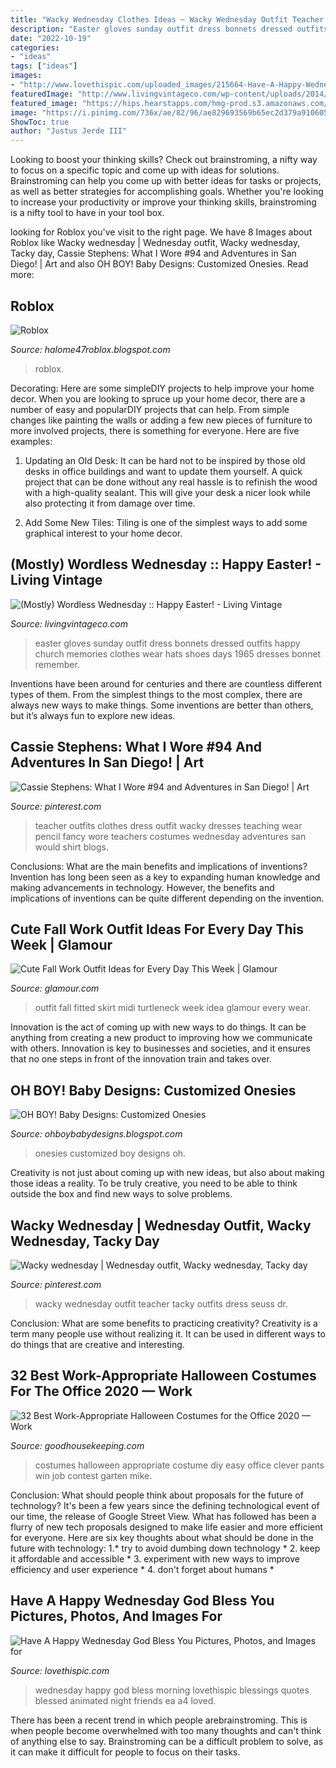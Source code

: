 ```yaml
---
title: "Wacky Wednesday Clothes Ideas ~ Wacky Wednesday Outfit Teacher Tacky Outfits Dress Seuss Dr"
description: "Easter gloves sunday outfit dress bonnets dressed outfits happy church memories clothes wear hats shoes days 1965 dresses bonnet remember"
date: "2022-10-19"
categories:
- "ideas"
tags: ["ideas"]
images:
- "http://www.lovethispic.com/uploaded_images/215664-Have-A-Happy-Wednesday-God-Bless-You.jpg"
featuredImage: "http://www.livingvintageco.com/wp-content/uploads/2014/03/Easter-dresses-and-bonnets-featured-on-Living-Vintage.jpg"
featured_image: "https://hips.hearstapps.com/hmg-prod.s3.amazonaws.com/images/work-appropriate-halloween-costumes-smarty-pants-1569427087.jpg?crop=1xw:1xh;center,top&amp;resize=480:*"
image: "https://i.pinimg.com/736x/ae/82/96/ae829693569b65ec2d379a910605a834.jpg"
ShowToc: true
author: "Justus Jerde III"
---
```



Looking to boost your thinking skills? Check out brainstroming, a nifty way to focus on a specific topic and come up with ideas for solutions. Brainstroming can help you come up with better ideas for tasks or projects, as well as better strategies for accomplishing goals. Whether you're looking to increase your productivity or improve your thinking skills, brainstroming is a nifty tool to have in your tool box.

	

		
looking for Roblox you've visit to the right page. We have 8 Images about Roblox like Wacky wednesday | Wednesday outfit, Wacky wednesday, Tacky day, Cassie Stephens: What I Wore #94 and Adventures in San Diego! | Art and also OH BOY! Baby Designs: Customized Onesies. Read more:
		
    
## Roblox

<img loading=lazy src="http://2.bp.blogspot.com/_T9V_ErDoqcA/TIvBA4A1U_I/AAAAAAAAAB4/YLmLCywoSb0/s1600/X-101stTemplate2.png" onerror="this.onerror=null;this.src='https://tse4.mm.bing.net/th?id=OIP.jzsbzdiMA-NDm9rJoJIH_wHaHE&amp;pid=15.1';" alt="Roblox">

_Source: halome47roblox.blogspot.com_

>roblox. 

	

Decorating: Here are some simpleDIY projects to help improve your home decor.
When you are looking to spruce up your home decor, there are a number of easy and popularDIY projects that can help. From simple changes like painting the walls or adding a few new pieces of furniture to more involved projects, there is something for everyone. Here are five examples:
1. Updating an Old Desk: It can be hard not to be inspired by those old desks in office buildings and want to update them yourself. A quick project that can be done without any real hassle is to refinish the wood with a high-quality sealant. This will give your desk a nicer look while also protecting it from damage over time.

2. Add Some New Tiles: Tiling is one of the simplest ways to add some graphical interest to your home decor.

    
## (Mostly) Wordless Wednesday :: Happy Easter! - Living Vintage

<img loading=lazy src="http://www.livingvintageco.com/wp-content/uploads/2014/03/Easter-dresses-and-bonnets-featured-on-Living-Vintage.jpg" onerror="this.onerror=null;this.src='https://tse3.mm.bing.net/th?id=OIP.D3alWaSkR3tUjaX2Puix4wAAAA&amp;pid=15.1';" alt="(Mostly) Wordless Wednesday :: Happy Easter! - Living Vintage">

_Source: livingvintageco.com_

>easter gloves sunday outfit dress bonnets dressed outfits happy church memories clothes wear hats shoes days 1965 dresses bonnet remember. 

	

Inventions have been around for centuries and there are countless different types of them. From the simplest things to the most complex, there are always new ways to make things. Some inventions are better than others, but it’s always fun to explore new ideas.

    
## Cassie Stephens: What I Wore #94 And Adventures In San Diego! | Art

<img loading=lazy src="https://i.pinimg.com/736x/63/7d/c8/637dc88ea166dce689bbf3101d1ff519--teacher-style-teacher-blogs.jpg" onerror="this.onerror=null;this.src='https://tse1.mm.bing.net/th?id=OIP.G820uBSuMowqs9sK2o1N9AHaLr&amp;pid=15.1';" alt="Cassie Stephens: What I Wore #94 and Adventures in San Diego! | Art">

_Source: pinterest.com_

>teacher outfits clothes dress outfit wacky dresses teaching wear pencil fancy wore teachers costumes wednesday adventures san would shirt blogs. 

	

Conclusions: What are the main benefits and implications of inventions?
Invention has long been seen as a key to expanding human knowledge and making advancements in technology. However, the benefits and implications of inventions can be quite different depending on the invention.

    
## Cute Fall Work Outfit Ideas For Every Day This Week | Glamour

<img loading=lazy src="https://media.glamour.com/photos/5695960016d0dc3747ec7108/master/pass/fashion-2015-10-fall-work-outfit-idea-midi-fitted-turtleneck-main.jpg" onerror="this.onerror=null;this.src='https://tse1.mm.bing.net/th?id=OIP.p1qGHFTA8MaIjrk2qkkaAAHaLH&amp;pid=15.1';" alt="Cute Fall Work Outfit Ideas for Every Day This Week | Glamour">

_Source: glamour.com_

>outfit fall fitted skirt midi turtleneck week idea glamour every wear. 

	

Innovation is the act of coming up with new ways to do things. It can be anything from creating a new product to improving how we communicate with others. Innovation is key to businesses and societies, and it ensures that no one steps in front of the innovation train and takes over.

    
## OH BOY! Baby Designs: Customized Onesies

<img loading=lazy src="https://3.bp.blogspot.com/_5GATMOI3fqE/TGNiA9XKoLI/AAAAAAAAALk/DN17yEQgLV4/s1600/DSCN0723.jpg" onerror="this.onerror=null;this.src='https://tse2.mm.bing.net/th?id=OIP.-fwU3Bt7cbWTbVTA938xHgHaKK&amp;pid=15.1';" alt="OH BOY! Baby Designs: Customized Onesies">

_Source: ohboybabydesigns.blogspot.com_

>onesies customized boy designs oh. 

	

Creativity is not just about coming up with new ideas, but also about making those ideas a reality. To be truly creative, you need to be able to think outside the box and find new ways to solve problems.

    
## Wacky Wednesday | Wednesday Outfit, Wacky Wednesday, Tacky Day

<img loading=lazy src="https://i.pinimg.com/736x/ae/82/96/ae829693569b65ec2d379a910605a834.jpg" onerror="this.onerror=null;this.src='https://tse3.mm.bing.net/th?id=OIP.4dQX43g5-TTWQnYhx0DGcQHaLH&amp;pid=15.1';" alt="Wacky wednesday | Wednesday outfit, Wacky wednesday, Tacky day">

_Source: pinterest.com_

>wacky wednesday outfit teacher tacky outfits dress seuss dr. 

	

Conclusion: What are some benefits to practicing creativity?
Creativity is a term many people use without realizing it. It can be used in different ways to do things that are creative and interesting.

    
## 32 Best Work-Appropriate Halloween Costumes For The Office 2020 — Work

<img loading=lazy src="https://hips.hearstapps.com/hmg-prod.s3.amazonaws.com/images/work-appropriate-halloween-costumes-smarty-pants-1569427087.jpg?crop=1xw:1xh;center,top&amp;resize=480:*" onerror="this.onerror=null;this.src='https://tse1.mm.bing.net/th?id=OIP.QRQ507QZZGSKGRQ7G8qxcgHaLH&amp;pid=15.1';" alt="32 Best Work-Appropriate Halloween Costumes for the Office 2020 — Work">

_Source: goodhousekeeping.com_

>costumes halloween appropriate costume diy easy office clever pants win job contest garten mike. 

	

Conclusion: What should people think about proposals for the future of technology?
It's been a few years since the defining technological event of our time, the release of Google Street View. What has followed has been a flurry of new tech proposals designed to make life easier and more efficient for everyone. Here are six key thoughts about what should be done in the future with technology: 
1.* try to avoid dumbing down technology *
2. keep it affordable and accessible *
3. experiment with new ways to improve efficiency and user experience *
4. don't forget about humans *

    
## Have A Happy Wednesday God Bless You Pictures, Photos, And Images For

<img loading=lazy src="http://www.lovethispic.com/uploaded_images/215664-Have-A-Happy-Wednesday-God-Bless-You.jpg" onerror="this.onerror=null;this.src='https://tse1.mm.bing.net/th?id=OIP.xZFMJduBOxxI4e0jVIbwXQHaI4&amp;pid=15.1';" alt="Have A Happy Wednesday God Bless You Pictures, Photos, and Images for">

_Source: lovethispic.com_

>wednesday happy god bless morning lovethispic blessings quotes blessed animated night friends ea a4 loved. 

	

There has been a recent trend in which people arebrainstroming. This is when people become overwhelmed with too many thoughts and can't think of anything else to say. Brainstroming can be a difficult problem to solve, as it can make it difficult for people to focus on their tasks.


